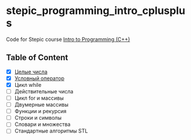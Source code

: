 # stepic_programming_intro_cplusplus

Code for Stepic course [Intro to Programming (C++)][1]

## Table of Content

- [x] [Целые числа](src/module1)
- [x] [Условный оператор](src/module2)
- [x] Цикл while
- [ ] Действительные числа
- [ ] Цикл for и массивы
- [ ] Двумерные массивы
- [ ] Функции и рекурсия
- [ ] Строки и символы
- [ ] Словари и множества
- [ ] Стандартные алгоритмы STL

 [1]: https://goo.gl/FLGUvL
